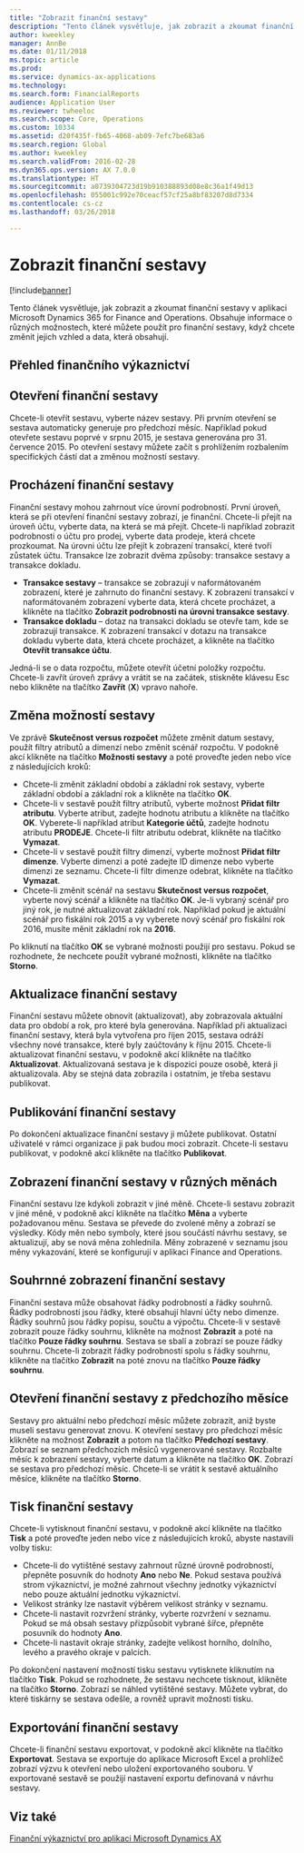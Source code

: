 ```yaml
---
title: "Zobrazit finanční sestavy"
description: "Tento článek vysvětluje, jak zobrazit a zkoumat finanční sestavy v aplikaci Microsoft Dynamics 365 for Finance and Operations. Obsahuje informace o různých možnostech, které můžete použít pro finanční sestavy, když chcete změnit jejich vzhled a data, která obsahují."
author: kweekley
manager: AnnBe
ms.date: 01/11/2018
ms.topic: article
ms.prod: 
ms.service: dynamics-ax-applications
ms.technology: 
ms.search.form: FinancialReports
audience: Application User
ms.reviewer: twheeloc
ms.search.scope: Core, Operations
ms.custom: 10334
ms.assetid: d20f435f-fb65-4068-ab09-7efc7be683a6
ms.search.region: Global
ms.author: kweekley
ms.search.validFrom: 2016-02-28
ms.dyn365.ops.version: AX 7.0.0
ms.translationtype: HT
ms.sourcegitcommit: a0739304723d19b910388893d08e8c36a1f49d13
ms.openlocfilehash: 055001c992e70ceacf57cf25a8bf83207d8d7334
ms.contentlocale: cs-cz
ms.lasthandoff: 03/26/2018

---
```


# <a name="view-financial-reports"></a>Zobrazit finanční sestavy

[!include[banner](../includes/banner.md)]


Tento článek vysvětluje, jak zobrazit a zkoumat finanční sestavy v aplikaci Microsoft Dynamics 365 for Finance and Operations. Obsahuje informace o různých možnostech, které můžete použít pro finanční sestavy, když chcete změnit jejich vzhled a data, která obsahují.

<a name="financial-reporting-overview"></a>Přehled finančního výkaznictví
----------------------------

## <a name="open-a-financial-report"></a>Otevření finanční sestavy
Chcete-li otevřít sestavu, vyberte název sestavy. Při prvním otevření se sestava automaticky generuje pro předchozí měsíc. Například pokud otevřete sestavu poprvé v srpnu 2015, je sestava generována pro 31. července 2015. Po otevření sestavy můžete začít s prohlížením rozbalením specifických částí dat a změnou možností sestavy.

## <a name="drill-down-on-a-financial-report"></a>Procházení finanční sestavy
Finanční sestavy mohou zahrnout více úrovní podrobností. První úroveň, která se při otevření finanční sestavy zobrazí, je finanční. Chcete-li přejít na úroveň účtu, vyberte data, na která se má přejít. Chcete-li například zobrazit podrobnosti o účtu pro prodej, vyberte data prodeje, která chcete prozkoumat. Na úrovni účtu lze přejít k zobrazení transakcí, které tvoří zůstatek účtu. Transakce lze zobrazit dvěma způsoby: transakce sestavy a transakce dokladu.

-   **Transakce sestavy** – transakce se zobrazují v naformátovaném zobrazení, které je zahrnuto do finanční sestavy. K zobrazení transakcí v naformátovaném zobrazení vyberte data, která chcete procházet, a klikněte na tlačítko **Zobrazit podrobnosti na úrovni transakce sestavy**.
-   **Transakce dokladu** – dotaz na transakci dokladu se otevře tam, kde se zobrazují transakce. K zobrazení transakcí v dotazu na transakce dokladu vyberte data, která chcete procházet, a klikněte na tlačítko **Otevřít transakce účtu**.

Jedná-li se o data rozpočtu, můžete otevřít účetní položky rozpočtu. Chcete-li zavřít úroveň zprávy a vrátit se na začátek, stiskněte klávesu Esc nebo klikněte na tlačítko **Zavřít** (**X**) vpravo nahoře.

## <a name="change-report-options"></a>Změna možností sestavy
Ve zprávě **Skutečnost versus rozpočet** můžete změnit datum sestavy, použít filtry atributů a dimenzí nebo změnit scénář rozpočtu. V podokně akcí klikněte na tlačítko **Možnosti sestavy** a poté proveďte jeden nebo více z následujících kroků:

-   Chcete-li změnit základní období a základní rok sestavy, vyberte základní období a základní rok a klikněte na tlačítko **OK**.
-   Chcete-li v sestavě použít filtry atributů, vyberte možnost **Přidat filtr atributu**. Vyberte atribut, zadejte hodnotu atributu a klikněte na tlačítko **OK**. Vyberete-li například atribut **Kategorie účtů**, zadejte hodnotu atributu **PRODEJE**. Chcete-li filtr atributu odebrat, klikněte na tlačítko **Vymazat**.
-   Chcete-li v sestavě použít filtry dimenzí, vyberte možnost **Přidat filtr dimenze**. Vyberte dimenzi a poté zadejte ID dimenze nebo vyberte dimenzi ze seznamu. Chcete-li filtr dimenze odebrat, klikněte na tlačítko **Vymazat**.
-   Chcete-li změnit scénář na sestavu **Skutečnost versus rozpočet**, vyberte nový scénář a klikněte na tlačítko **OK**. Je-li vybraný scénář pro jiný rok, je nutné aktualizovat základní rok. Například pokud je aktuální scénář pro fiskální rok 2015 a vy vyberete nový scénář pro fiskální rok 2016, musíte měnit základní rok na **2016**.

Po kliknutí na tlačítko **OK** se vybrané možnosti použijí pro sestavu. Pokud se rozhodnete, že nechcete použít vybrané možnosti, klikněte na tlačítko **Storno**.

## <a name="update-a-financial-report"></a>Aktualizace finanční sestavy
Finanční sestavu můžete obnovit (aktualizovat), aby zobrazovala aktuální data pro období a rok, pro které byla generována. Například při aktualizaci finanční sestavy, která byla vytvořena pro říjen 2015, sestava odráží všechny nové transakce, které byly zaúčtovány k říjnu 2015. Chcete-li aktualizovat finanční sestavu, v podokně akcí klikněte na tlačítko **Aktualizovat**. Aktualizovaná sestava je k dispozici pouze osobě, která ji aktualizovala. Aby se stejná data zobrazila i ostatním, je třeba sestavu publikovat.

## <a name="publish-a-financial-report"></a>Publikování finanční sestavy
Po dokončení aktualizace finanční sestavy ji můžete publikovat. Ostatní uživatelé v rámci organizace ji pak budou moci zobrazit. Chcete-li sestavu publikovat, v podokně akcí klikněte na tlačítko **Publikovat**.

## <a name="display-a-financial-report-in-a-different-currency"></a>Zobrazení finanční sestavy v různých měnách
Finanční sestavu lze kdykoli zobrazit v jiné měně. Chcete-li sestavu zobrazit v jiné měně, v podokně akcí klikněte na tlačítko **Měna** a vyberte požadovanou měnu. Sestava se převede do zvolené měny a zobrazí se výsledky. Kódy měn nebo symboly, které jsou součástí návrhu sestavy, se aktualizují, aby se nová měna zohlednila. Měny zobrazené v seznamu jsou měny vykazování, které se konfigurují v aplikaci Finance and Operations.

## <a name="display-a-summarized-view-of-the-financial-report"></a>Souhrnné zobrazení finanční sestavy
Finanční sestava může obsahovat řádky podrobností a řádky souhrnů. Řádky podrobností jsou řádky, které obsahují hlavní účty nebo dimenze. Řádky souhrnů jsou řádky popisu, součtu a výpočtu. Chcete-li v sestavě zobrazit pouze řádky souhrnu, klikněte na možnost **Zobrazit** a poté na tlačítko **Pouze řádky souhrnu**. Sestava se sbalí a zobrazí se pouze řádky souhrnu. Chcete-li zobrazit řádky podrobností spolu s řádky souhrnu, klikněte na tlačítko **Zobrazit** na poté znovu na tlačítko **Pouze řádky souhrnu**.

## <a name="open-a-financial-report-from-a-previous-month"></a>Otevření finanční sestavy z předchozího měsíce
Sestavy pro aktuální nebo předchozí měsíc můžete zobrazit, aniž byste museli sestavu generovat znovu. K otevření sestavy pro předchozí měsíc klikněte na možnost **Zobrazit** a potom na tlačítko **Předchozí sestavy**. Zobrazí se seznam předchozích měsíců vygenerované sestavy. Rozbalte měsíc k zobrazení sestavy, vyberte datum a klikněte na tlačítko **OK**. Zobrazí se sestava pro předchozí měsíc. Chcete-li se vrátit k sestavě aktuálního měsíce, klikněte na tlačítko **Storno**.

## <a name="print-a-financial-report"></a>Tisk finanční sestavy
Chcete-li vytisknout finanční sestavu, v podokně akcí klikněte na tlačítko **Tisk** a poté proveďte jeden nebo více z následujících kroků, abyste nastavili volby tisku:

-   Chcete-li do vytištěné sestavy zahrnout různé úrovně podrobností, přepněte posuvník do hodnoty **Ano** nebo **Ne**. Pokud sestava používá strom výkaznictví, je možné zahrnout všechny jednotky výkaznictví nebo pouze aktuální jednotku výkaznictví.
-   Velikost stránky lze nastavit výběrem velikost stránky v seznamu.
-   Chcete-li nastavit rozvržení stránky, vyberte rozvržení v seznamu. Pokud se má obsah sestavy přizpůsobit vybrané šířce, přepněte posuvník do hodnoty **Ano**.
-   Chcete-li nastavit okraje stránky, zadejte velikost horního, dolního, levého a pravého okraje v palcích.

Po dokončení nastavení možností tisku sestavu vytisknete kliknutím na tlačítko **Tisk**. Pokud se rozhodnete, že sestavu nechcete tisknout, klikněte na tlačítko **Storno**. Zobrazí se náhled vytištěné sestavy. Můžete vybrat, do které tiskárny se sestava odešle, a rovněž upravit možnosti tisku.

## <a name="export-a-financial-report"></a>Exportování finanční sestavy
Chcete-li finanční sestavu exportovat, v podokně akcí klikněte na tlačítko **Exportovat**. Sestava se exportuje do aplikace Microsoft Excel a prohlížeč zobrazí výzvu k otevření nebo uložení exportovaného souboru. V exportované sestavě se použijí nastavení exportu definovaná v návrhu sestavy.    

<a name="see-also"></a>Viz také
--------

[Finanční výkaznictví pro aplikaci Microsoft Dynamics AX](../../dev-itpro/analytics/financial-reporting-intro.md)





